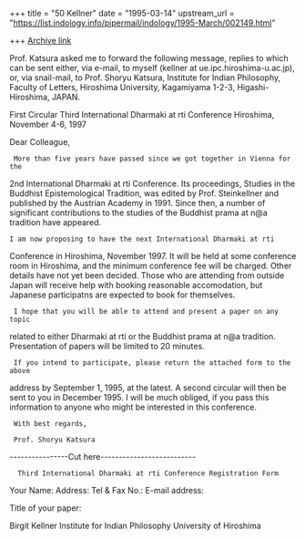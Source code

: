 +++
title = "50 Kellner"
date = "1995-03-14"
upstream_url = "https://list.indology.info/pipermail/indology/1995-March/002149.html"

+++
[Archive link](https://list.indology.info/pipermail/indology/1995-March/002149.html)

Prof. Katsura asked me to forward the following message, replies to which can 
be sent either, via e-mail, to myself (kellner at ue.ipc.hiroshima-u.ac.jp), or,
via snail-mail, to Prof. Shoryu Katsura, Institute for Indian Philosophy, 
Faculty of Letters, Hiroshima University, Kagamiyama 1-2-3, Higashi-Hiroshima, 
JAPAN. 


First Circular
Third International Dharmaki at rti Conference
Hiroshima, November 4-6, 1997

Dear Colleague, 

     More than five years have passed since we got together in Vienna for the 
2nd International Dharmaki at rti Conference. Its proceedings, Studies in the 
Buddhist Epistemological Tradition, was edited by Prof. Steinkellner and 
published by the Austrian Academy in 1991. Since then, a number of significant 
contributions to the studies of the Buddhist prama at n@a tradition have appeared. 

	I am now proposing to have the next International Dharmaki at rti 
Conference in Hiroshima, November 1997. It will be held at some conference room 
in Hiroshima, and the minimum conference fee will be charged. Other details 
have not yet been decided. Those who are attending from outside Japan will 
receive help with booking reasonable accomodation, but Japanese participatns 
are expected to book for themselves. 

     I hope that you will be able to attend and present a paper on any topic 
related to either Dharmaki at rti or the Buddhist prama at n@a tradition. 
Presentation of papers will be limited to 20 minutes. 

     If you intend to participate, please return the attached form to the above 
address by September 1, 1995, at the latest. A second circular will then be 
sent to you in December 1995. I will be much obliged, if you pass this 
information to anyone who might be interested in this conference. 


     With best regards, 

     Prof. Shoryu Katsura

----------------Cut here--------------------------

      Third International Dharmaki at rti Conference Registration Form

Your Name:
Address:
Tel & Fax No.:
E-mail address:

Title of your paper:

Birgit Kellner
Institute for Indian Philosophy
University of Hiroshima





